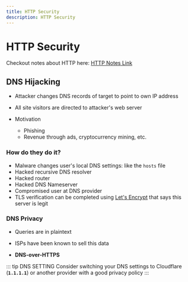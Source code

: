 ```yaml
---
title: HTTP Security
description: HTTP Security
---
```


# HTTP Security

Checkout notes about HTTP here: [HTTP Notes Link](./../Web/HTTP.md)

## DNS Hijacking

- Attacker changes DNS records of target to point to own IP address
- All site visitors are directed to attacker's web server
- Motivation

  - Phishing
  - Revenue through ads, cryptocurrency mining, etc.

### How do they do it?

- Malware changes user's local DNS settings: like the `hosts` file
- Hacked recursive DNS resolver
- Hacked router
- Hacked DNS Nameserver
- Compromised user at DNS provider
- TLS verification can be completed using [Let's Encrypt](https://letsencrypt.org/) that says this server is legit

### DNS Privacy

- Queries are in plaintext
- ISPs have been known to sell this data

- **DNS-over-HTTPS**

::: tip DNS SETTING
Consider switching your DNS settings to Cloudflare (**`1.1.1.1`**) or another provider with a good privacy policy
:::
